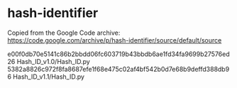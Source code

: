# hash-identifier

Copied from the Google Code archive:
https://code.google.com/archive/p/hash-identifier/source/default/source

e00f0db70e5141c86b2bbdd06fc603719b43bbdb6ae1fd34fa9699b27576ed26  Hash_ID_v1.0/Hash_ID.py
5382a8826c972f8fa8687efe1f68e475c02af4bf542b0d7e68b9deffd388db96  Hash_ID_v1.1/Hash_ID.py
